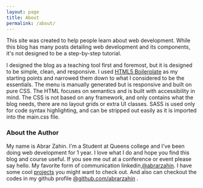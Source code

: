 ```yaml
---
layout: page
title: About
permalink: /about/
---
```


This site was created to help people learn about web development. While this blog has many posts detailing web development and its components, it's not designed to be a step-by-step tutorial. 

I designed the blog as a teaching tool first and foremost, but it is designed to be simple, clean, and responsive. I used [HTML5 Boilerplate](https://html5boilerplate.com/ "html5 boilerplate") as my starting points and narrowed them down to what I considered to be the essentials. The menu is manually generated but is responsive and built on pure CSS. The HTML focuses on semantics and is built with accessibility in mind. The CSS is not based on any framework, and only contains what the blog needs, there are no layout grids or extra UI classes. SASS is used only for code syntax highlighting, and can be stripped out easily as it is imported into the main.css file.

### About the Author

My name is Abrar Zahin. I'm a Student at Queens college and I've been doing web development for 1 year. I love what I do and hope you find this blog and course useful. If you see me out at a conference or event please say hello. My favorite form of communication linkedin,[@abrarzahin](https://www.linkedin.com/in/abrar-zahin-995648152/ "my Linkedin profile").
I have some cool [projects](/projects) you might want to check out. 
And also can checkout the codes in my github profile [@github.com/abrarzahin](https://github.com/abrarzahin "my github profile") .
